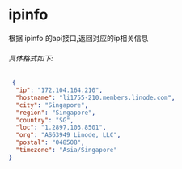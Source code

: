 # ipinfo



[ipinfo]: https://ipinfo.io	"里面使用的我自己的api token"

根据 ipinfo 的api接口,返回对应的ip相关信息



###### 具体格式如下:

```json
 {
  "ip": "172.104.164.210",
  "hostname": "li1755-210.members.linode.com",
  "city": "Singapore",
  "region": "Singapore",
  "country": "SG",
  "loc": "1.2897,103.8501",
  "org": "AS63949 Linode, LLC",
  "postal": "048508",
  "timezone": "Asia/Singapore"
}
```

